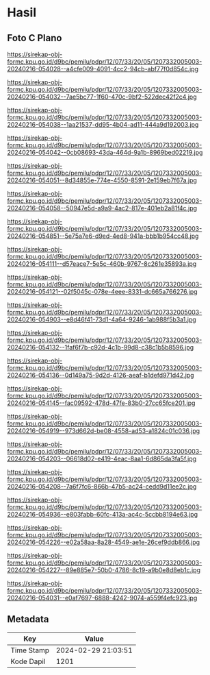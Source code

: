 # Hasil

## Foto C Plano

https://sirekap-obj-formc.kpu.go.id/d9bc/pemilu/pdpr/12/07/33/20/05/1207332005003-20240216-054028--a4cfe009-4091-4cc2-94cb-abf77f0d854c.jpg

https://sirekap-obj-formc.kpu.go.id/d9bc/pemilu/pdpr/12/07/33/20/05/1207332005003-20240216-054032--7ae5bc77-1f60-470c-9bf2-522dec42f2c4.jpg

https://sirekap-obj-formc.kpu.go.id/d9bc/pemilu/pdpr/12/07/33/20/05/1207332005003-20240216-054038--1aa21537-dd95-4b04-ad11-444a9d192003.jpg

https://sirekap-obj-formc.kpu.go.id/d9bc/pemilu/pdpr/12/07/33/20/05/1207332005003-20240216-054042--0cb08693-43da-464d-9a1b-8969bed02219.jpg

https://sirekap-obj-formc.kpu.go.id/d9bc/pemilu/pdpr/12/07/33/20/05/1207332005003-20240216-054051--8d34855e-774e-4550-8591-2e159eb7f67a.jpg

https://sirekap-obj-formc.kpu.go.id/d9bc/pemilu/pdpr/12/07/33/20/05/1207332005003-20240216-054058--50947e5d-a9a9-4ac2-817e-401eb2a81f4c.jpg

https://sirekap-obj-formc.kpu.go.id/d9bc/pemilu/pdpr/12/07/33/20/05/1207332005003-20240216-054851--5e75a7e6-d9ed-4ed8-941a-bbb1b954cc48.jpg

https://sirekap-obj-formc.kpu.go.id/d9bc/pemilu/pdpr/12/07/33/20/05/1207332005003-20240216-054111--d57eace7-5e5c-460b-9767-8c261e35893a.jpg

https://sirekap-obj-formc.kpu.go.id/d9bc/pemilu/pdpr/12/07/33/20/05/1207332005003-20240216-054121--02f5045c-078e-4eee-8331-dc665a766276.jpg

https://sirekap-obj-formc.kpu.go.id/d9bc/pemilu/pdpr/12/07/33/20/05/1207332005003-20240216-054903--e8d46f41-73d1-4a64-9246-1ab988f5b3a1.jpg

https://sirekap-obj-formc.kpu.go.id/d9bc/pemilu/pdpr/12/07/33/20/05/1207332005003-20240216-054132--1faf6f7b-c92d-4c1b-99d8-c38c1b5b8596.jpg

https://sirekap-obj-formc.kpu.go.id/d9bc/pemilu/pdpr/12/07/33/20/05/1207332005003-20240216-054136--0d149a75-9d2d-4126-aeaf-b1defd971d42.jpg

https://sirekap-obj-formc.kpu.go.id/d9bc/pemilu/pdpr/12/07/33/20/05/1207332005003-20240216-054145--fac09592-478d-47fe-83b0-27cc65fce201.jpg

https://sirekap-obj-formc.kpu.go.id/d9bc/pemilu/pdpr/12/07/33/20/05/1207332005003-20240216-054919--973d662d-be08-4558-ad53-a1824c01c036.jpg

https://sirekap-obj-formc.kpu.go.id/d9bc/pemilu/pdpr/12/07/33/20/05/1207332005003-20240216-054203--06618d02-e419-4eac-8aa1-6d865da3fa5f.jpg

https://sirekap-obj-formc.kpu.go.id/d9bc/pemilu/pdpr/12/07/33/20/05/1207332005003-20240216-054208--7a6f7fc6-866b-47b5-ac24-cedd9d11ee2c.jpg

https://sirekap-obj-formc.kpu.go.id/d9bc/pemilu/pdpr/12/07/33/20/05/1207332005003-20240216-054936--e803fabb-60fc-413a-ac4c-5ccbb8194e63.jpg

https://sirekap-obj-formc.kpu.go.id/d9bc/pemilu/pdpr/12/07/33/20/05/1207332005003-20240216-054226--e02a58aa-8a28-4549-ae1e-26cef9ddb866.jpg

https://sirekap-obj-formc.kpu.go.id/d9bc/pemilu/pdpr/12/07/33/20/05/1207332005003-20240216-054227--89e885e7-50b0-4786-8c19-a9b0e8d8eb1c.jpg

https://sirekap-obj-formc.kpu.go.id/d9bc/pemilu/pdpr/12/07/33/20/05/1207332005003-20240216-054031--e0af7697-6888-4242-9074-a559f4efc923.jpg


## Metadata

| Key        | Value               |
| ---------- | ------------------- |
| Time Stamp | 2024-02-29 21:03:51 |
| Kode Dapil | 1201                |



